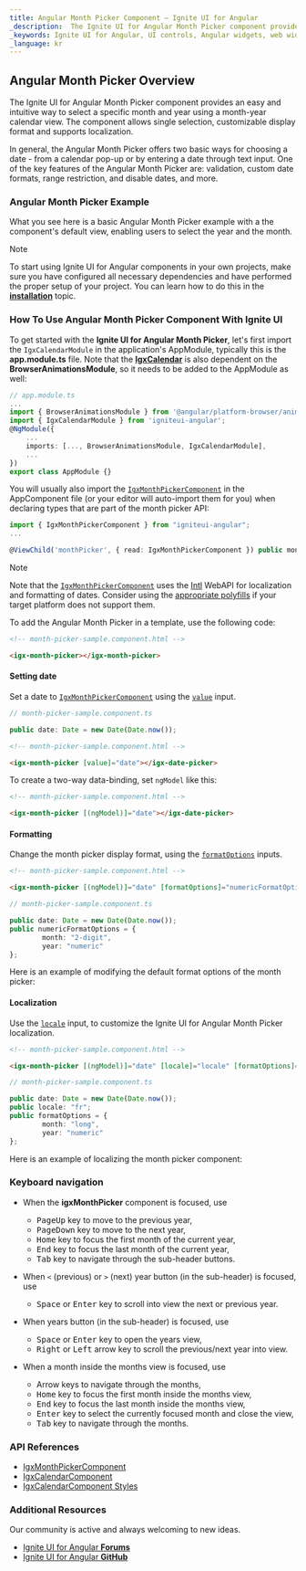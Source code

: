```yaml
---
title: Angular Month Picker Component – Ignite UI for Angular
_description:  The Ignite UI for Angular Month Picker component provides an easy and intuitive way to select a specific month and year using a month-year calendar view. Try it now.
_keywords: Ignite UI for Angular, UI controls, Angular widgets, web widgets, UI widgets, Angular, Native Angular Components Suite, Native Angular Controls, Native Angular Components Library, Angular Month Picker components, Angular Month Picker controls
_language: kr
---
```


## Angular Month Picker Overview
<p class="highlight">The Ignite UI for Angular Month Picker component provides an easy and intuitive way to select a specific month and year using a month-year calendar view. The component allows single selection, customizable display format and supports localization.</p>
In general, the Angular Month Picker offers two basic ways for choosing a date - from a calendar pop-up or by entering a date through text input. One of the key features of the Angular Month Picker are: validation, custom date formats, range restriction, and disable dates, and more.

### Angular Month Picker Example
What you see here is a basic Angular Month Picker example with a the component's default view, enabling users to select the year and the month.  

<code-view style="height: 620px" 
           data-demos-base-url="{environment:demosBaseUrl}" 
           iframe-src="{environment:demosBaseUrl}/scheduling/monthpicker-sample-1" >
</code-view>


> [!NOTE]
> To start using Ignite UI for Angular components in your own projects, make sure you have configured all necessary dependencies and have performed the proper setup of your project. You can learn how to do this in the [**installation**](https://www.infragistics.com/products/ignite-ui-angular/getting-started#installation) topic.

### How To Use Angular Month Picker Component With Ignite UI
To get started with the **Ignite UI for Angular Month Picker**, let's first import the `IgxCalendarModule` in the application's AppModule, typically this is the **app.module.ts** file. Note that the [**IgxCalendar**]({environment:angularApiUrl}/classes/igxcalendarcomponent.html) is also dependent on the **BrowserAnimationsModule**, so it needs to be added to the AppModule as well:

```typescript
// app.module.ts
...
import { BrowserAnimationsModule } from '@angular/platform-browser/animations';
import { IgxCalendarModule } from 'igniteui-angular';
@NgModule({
    ...
    imports: [..., BrowserAnimationsModule, IgxCalendarModule],
    ...
})
export class AppModule {}
```

You will usually also import the [`IgxMonthPickerComponent`]({environment:angularApiUrl}/classes/igxmonthpickercomponent.html) in the AppComponent file (or your editor will auto-import them for you) when declaring types that are part of the month picker API:

```typescript
import { IgxMonthPickerComponent } from "igniteui-angular";
...

@ViewChild('monthPicker', { read: IgxMonthPickerComponent }) public monthPicker: IgxMonthPickerComponent;
```

> [!NOTE]
> Note that the [`IgxMonthPickerComponent`]({environment:angularApiUrl}/classes/igxmonthpickercomponent.html) uses the [Intl](https://developer.mozilla.org/en-US/docs/Web/JavaScript/Reference/Global_Objects/DateTimeFormat) WebAPI for localization and formatting of dates.
> Consider using the [appropriate polyfills](https://github.com/andyearnshaw/Intl.js/) if your target platform does not support them.

To add the Angular Month Picker in a template, use the following code:

```html
<!-- month-picker-sample.component.html -->

<igx-month-picker></igx-month-picker>
```

#### Setting date
Set a date to [`IgxMonthPickerComponent`]({environment:angularApiUrl}/classes/igxmonthpickercomponent.html) using the [`value`]({environment:angularApiUrl}/classes/igxmonthpickercomponent.html#value) input.

```typescript
// month-picker-sample.component.ts

public date: Date = new Date(Date.now());
```

```html
<!-- month-picker-sample.component.html -->

<igx-month-picker [value]="date"></igx-date-picker>
```

To create a two-way data-binding, set `ngModel` like this:

```html
<!-- month-picker-sample.component.html -->

<igx-month-picker [(ngModel)]="date"></igx-date-picker>
```

#### Formatting
Change the month picker display format, using the [`formatOptions`]({environment:angularApiUrl}/classes/igxmonthpickercomponent.html#formatoptions) inputs.

```html
<!-- month-picker-sample.component.html -->

<igx-month-picker [(ngModel)]="date" [formatOptions]="numericFormatOptions"></igx-month-picker>
```

```typescript
// month-picker-sample.component.ts

public date: Date = new Date(Date.now());
public numericFormatOptions = {
        month: "2-digit",
        year: "numeric"
};
```

Here is an example of modifying the default format options of the month picker:

<code-view style="height: 600px" 
           data-demos-base-url="{environment:demosBaseUrl}" 
           iframe-src="{environment:demosBaseUrl}/scheduling/monthpicker-sample-2" >
</code-view>


#### Localization
Use the [`locale`]({environment:angularApiUrl}/classes/igxmonthpickercomponent.html#locale) input, to customize the Ignite UI for Angular Month Picker localization.

```html
<!-- month-picker-sample.component.html -->

<igx-month-picker [(ngModel)]="date" [locale]="locale" [formatOptions]="formatOptions"></igx-month-picker>
```

```typescript
// month-picker-sample.component.ts

public date: Date = new Date(Date.now());
public locale: "fr";
public formatOptions = {
        month: "long",
        year: "numeric"
};
```

Here is an example of localizing the month picker component:

<code-view style="height: 620px" 
           data-demos-base-url="{environment:demosBaseUrl}" 
           iframe-src="{environment:demosBaseUrl}/scheduling/monthpicker-sample-3" >
</code-view>


### Keyboard navigation
- When the **igxMonthPicker** component is focused, use
    - <kbd>PageUp</kbd> key to move to the previous year,
    - <kbd>PageDown</kbd> key to move to the next year,
    - <kbd>Home</kbd> key to focus the first month of the current year,
    - <kbd>End</kbd> key to focus the last month of the current year,
    - <kbd>Tab</kbd> key to navigate through the sub-header buttons.

- When `<` (previous) or `>` (next) year button (in the sub-header) is focused, use
    - <kbd>Space</kbd> or <kbd>Enter</kbd> key to scroll into view the next or previous year.

- When years button (in the sub-header) is focused, use 
    - <kbd>Space</kbd> or <kbd>Enter</kbd> key to open the years view,
    - <kbd>Right</kbd> or <kbd>Left</kbd> arrow key to scroll the previous/next year into view.

- When a month inside the months view is focused, use 
    - Arrow keys to navigate through the months,
    - <kbd>Home</kbd> key to focus the first month inside the months view,
    - <kbd>End</kbd> key to focus the last month inside the months view,
    - <kbd>Enter</kbd> key to select the currently focused month and close the view,
    - <kbd>Tab</kbd> key to navigate through the months.

### API References
<div class="divider--half"></div>

* [IgxMonthPickerComponent]({environment:angularApiUrl}/classes/igxmonthpickercomponent.html)
* [IgxCalendarComponent]({environment:angularApiUrl}/classes/igxcalendarcomponent.html)
* [IgxCalendarComponent Styles]({environment:sassApiUrl}/index.html#function-calendar-theme)

<div class="divider--half"></div>

### Additional Resources
<div class="divider--half"></div>
Our community is active and always welcoming to new ideas.

* [Ignite UI for Angular **Forums**](https://www.infragistics.com/community/forums/f/ignite-ui-for-angular)
* [Ignite UI for Angular **GitHub**](https://github.com/IgniteUI/igniteui-angular)

